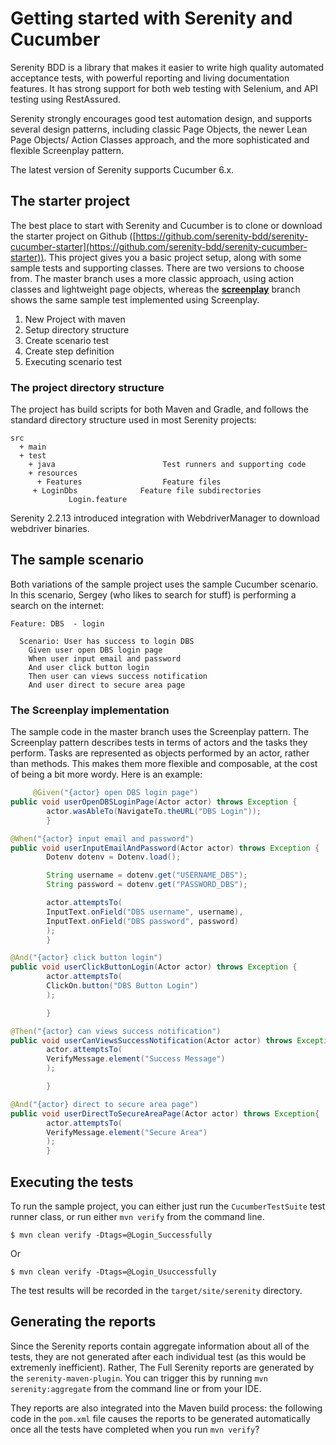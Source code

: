 # Getting started with Serenity and Cucumber

Serenity BDD is a library that makes it easier to write high quality automated acceptance tests, with powerful reporting and living documentation features. It has strong support for both web testing with Selenium, and API testing using RestAssured.

Serenity strongly encourages good test automation design, and supports several design patterns, including classic Page Objects, the newer Lean Page Objects/ Action Classes approach, and the more sophisticated and flexible Screenplay pattern.

The latest version of Serenity supports Cucumber 6.x.

## The starter project
The best place to start with Serenity and Cucumber is to clone or download the starter project on Github ([https://github.com/serenity-bdd/serenity-cucumber-starter](https://github.com/serenity-bdd/serenity-cucumber-starter)). This project gives you a basic project setup, along with some sample tests and supporting classes. There are two versions to choose from. The master branch uses a more classic approach, using action classes and lightweight page objects, whereas the **[screenplay](https://github.com/serenity-bdd/serenity-cucumber-starter/tree/screenplay)** branch shows the same sample test implemented using Screenplay.
1. New Project with maven
2. Setup directory structure
3. Create scenario test
4. Create step definition
5. Executing scenario test

### The project directory structure
The project has build scripts for both Maven and Gradle, and follows the standard directory structure used in most Serenity projects:
```Gherkin
src
  + main
  + test
    + java                        Test runners and supporting code
    + resources
      + Features                  Feature files
     + LoginDbs              Feature file subdirectories 
             Login.feature
```

Serenity 2.2.13 introduced integration with WebdriverManager to download webdriver binaries.

## The sample scenario
Both variations of the sample project uses the sample Cucumber scenario. In this scenario, Sergey (who likes to search for stuff) is performing a search on the internet:

```Gherkin
Feature: DBS  - login

  Scenario: User has success to login DBS
    Given user open DBS login page
    When user input email and password
    And user click button login
    Then user can views success notification
    And user direct to secure area page
```
### The Screenplay implementation
The sample code in the master branch uses the Screenplay pattern. The Screenplay pattern describes tests in terms of actors and the tasks they perform. Tasks are represented as objects performed by an actor, rather than methods. This makes them more flexible and composable, at the cost of being a bit more wordy. Here is an example:
```java
     @Given("{actor} open DBS login page")
public void userOpenDBSLoginPage(Actor actor) throws Exception {
        actor.wasAbleTo(NavigateTo.theURL("DBS Login"));
        }

@When("{actor} input email and password")
public void userInputEmailAndPassword(Actor actor) throws Exception {
        Dotenv dotenv = Dotenv.load();

        String username = dotenv.get("USERNAME_DBS");
        String password = dotenv.get("PASSWORD_DBS");

        actor.attemptsTo(
        InputText.onField("DBS username", username),
        InputText.onField("DBS password", password)
        );
        }

@And("{actor} click button login")
public void userClickButtonLogin(Actor actor) throws Exception {
        actor.attemptsTo(
        ClickOn.button("DBS Button Login")
        );

        }

@Then("{actor} can views success notification")
public void userCanViewsSuccessNotification(Actor actor) throws Exception {
        actor.attemptsTo(
        VerifyMessage.element("Success Message")
        );

        }

@And("{actor} direct to secure area page")
public void userDirectToSecureAreaPage(Actor actor) throws Exception{
        actor.attemptsTo(
        VerifyMessage.element("Secure Area")
        );
        }
```

## Executing the tests
To run the sample project, you can either just run the `CucumberTestSuite` test runner class, or run either `mvn verify` from the command line.

```Login Success
$ mvn clean verify -Dtags=@Login_Successfully
```
Or
```Login Failed
$ mvn clean verify -Dtags=@Login_Usuccessfully
```

The test results will be recorded in the `target/site/serenity` directory.

## Generating the reports
Since the Serenity reports contain aggregate information about all of the tests, they are not generated after each individual test (as this would be extremenly inefficient). Rather, The Full Serenity reports are generated by the `serenity-maven-plugin`. You can trigger this by running `mvn serenity:aggregate` from the command line or from your IDE.

They reports are also integrated into the Maven build process: the following code in the `pom.xml` file causes the reports to be generated automatically once all the tests have completed when you run `mvn verify`?

```

